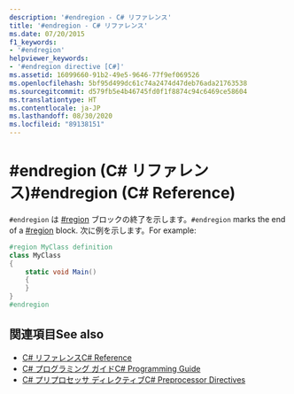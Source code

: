 ```yaml
---
description: '#endregion - C# リファレンス'
title: '#endregion - C# リファレンス'
ms.date: 07/20/2015
f1_keywords:
- '#endregion'
helpviewer_keywords:
- '#endregion directive [C#]'
ms.assetid: 16099660-91b2-49e5-9646-77f9ef069526
ms.openlocfilehash: 5bf95d499dc61c74a2474d47deb76ada21763538
ms.sourcegitcommit: d579fb5e4b46745fd0f1f8874c94c6469ce58604
ms.translationtype: HT
ms.contentlocale: ja-JP
ms.lasthandoff: 08/30/2020
ms.locfileid: "89138151"
---
```

# <a name="endregion-c-reference"></a><span data-ttu-id="e02cb-103">#endregion (C# リファレンス)</span><span class="sxs-lookup"><span data-stu-id="e02cb-103">#endregion (C# Reference)</span></span>
<span data-ttu-id="e02cb-104">`#endregion` は [#region](./preprocessor-region.md) ブロックの終了を示します。</span><span class="sxs-lookup"><span data-stu-id="e02cb-104">`#endregion` marks the end of a [#region](./preprocessor-region.md) block.</span></span> <span data-ttu-id="e02cb-105">次に例を示します。</span><span class="sxs-lookup"><span data-stu-id="e02cb-105">For example:</span></span>  
  
```csharp
#region MyClass definition  
class MyClass
{  
    static void Main()
    {  
    }  
}  
#endregion  
```  
  
## <a name="see-also"></a><span data-ttu-id="e02cb-106">関連項目</span><span class="sxs-lookup"><span data-stu-id="e02cb-106">See also</span></span>

- [<span data-ttu-id="e02cb-107">C# リファレンス</span><span class="sxs-lookup"><span data-stu-id="e02cb-107">C# Reference</span></span>](../index.md)
- [<span data-ttu-id="e02cb-108">C# プログラミング ガイド</span><span class="sxs-lookup"><span data-stu-id="e02cb-108">C# Programming Guide</span></span>](../../programming-guide/index.md)
- [<span data-ttu-id="e02cb-109">C# プリプロセッサ ディレクティブ</span><span class="sxs-lookup"><span data-stu-id="e02cb-109">C# Preprocessor Directives</span></span>](./index.md)
